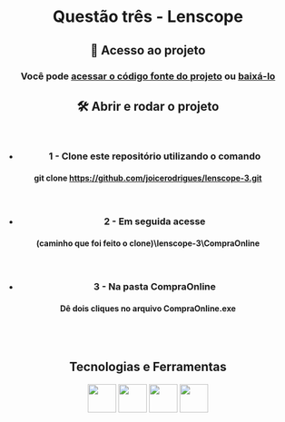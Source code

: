 <div align=center>

# Questão três - Lenscope

## 📁 Acesso ao projeto

### Você pode [acessar o código fonte do projeto](https://github.com/joicerodrigues/lenscope-3/blob/6a95c61a8c1ebd4422d6e48175f2006e47089564/CompraOnline/main.cpp) ou [baixá-lo](https://github.com/joicerodrigues/lenscope-3/archive/6a95c61a8c1ebd4422d6e48175f2006e47089564.zip) 


## 🛠️ Abrir e rodar o projeto
<br>

* ### 1 - Clone este repositório utilizando o comando
#### git clone https://github.com/joicerodrigues/lenscope-3.git
<br>

* ### 2 - Em seguida acesse
#### (caminho que foi feito o clone)\lenscope-3\CompraOnline
<br>

* ### 3 - Na pasta CompraOnline
#### Dê dois cliques no arquivo CompraOnline.exe
<br>
<br>


## Tecnologias e Ferramentas

<img src=".\src\img\cpp_logo.png" width=50px heigh=50px />
<img src=".\src\img\devc++.png" width=50px heigh=50px />
<img src="https://cdn.jsdelivr.net/gh/devicons/devicon/icons/git/git-original.svg " width=50px heigh=50px />
<img src="https://cdn.jsdelivr.net/gh/devicons/devicon/icons/github/github-original.svg" width=50px heigh=50px />
          
</div>